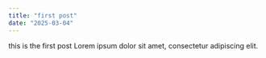 ```yaml
---
title: "first post"
date: "2025-03-04"
---
```


this is the first post 
 Lorem ipsum dolor sit amet, consectetur adipiscing elit.





